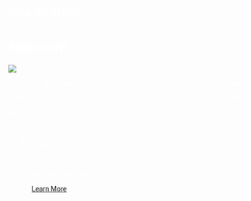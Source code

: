 # one-project
<!DOCTYPE html>
<html>
  <head>
     <style>
  * {
    color:#fff;
    font-family:Roboto;
    }
  </style>
  </head>
  <body>
  <h1>Minecraft</h1>
  <img src="http://www.technied.com/wp-content/uploads/Minecraft-for-PC.jpg"/>
  <p>A pc game that allows you to explore, create, and fight in a world of your own</p>
  <p>There are also mods you can add to this game to allow yourself to have some extra fun<br/>Mods like:</p>
  <ul>
    <li>Guns</li>
    <li>Machines</li>
    <li>Witchcraft</li>
   <ul><br/>
   <p>And Many Many More!</p>
   <a href="http://www.minecraftforum.net/">Learn More</a>
  </body>
</html>
